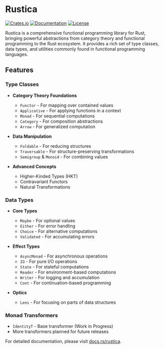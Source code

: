 # Rustica

[![Crates.io](https://img.shields.io/crates/v/rustica.svg)](https://crates.io/crates/rustica)
[![Documentation](https://docs.rs/rustica/badge.svg)](https://docs.rs/rustica)
[![License](https://img.shields.io/badge/license-Apache--2.0-blue.svg)](LICENSE)

Rustica is a comprehensive functional programming library for Rust, bringing powerful abstractions from category theory and functional programming to the Rust ecosystem. It provides a rich set of type classes, data types, and utilities commonly found in functional programming languages.

## Features

### Type Classes
- **Category Theory Foundations**
  - `Functor` - For mapping over contained values
  - `Applicative` - For applying functions in a context
  - `Monad` - For sequential computations
  - `Category` - For composition abstractions
  - `Arrow` - For generalized computation

- **Data Manipulation**
  - `Foldable` - For reducing structures
  - `Traversable` - For structure-preserving transformations
  - `Semigroup` & `Monoid` - For combining values

- **Advanced Concepts**
  - Higher-Kinded Types (HKT)
  - Contravariant Functors
  - Natural Transformations

### Data Types
- **Core Types**
  - `Maybe` - For optional values
  - `Either` - For error handling
  - `Choice` - For alternative computations
  - `Validated` - For accumulating errors

- **Effect Types**
  - `AsyncMonad` - For asynchronous operations
  - `IO` - For pure I/O operations
  - `State` - For stateful computations
  - `Reader` - For environment-based computations
  - `Writer` - For logging and accumulation
  - `Cont` - For continuation-based programming

- **Optics**
  - `Lens` - For focusing on parts of data structures

### Monad Transformers
- `IdentityT` - Base transformer (Work in Progress)
- More transformers planned for future releases


For detailed documentation, please visit [docs.rs/rustica](https://docs.rs/rustica).